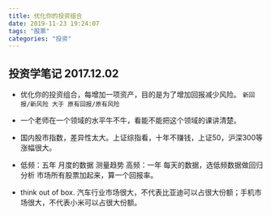 ```yaml
---
title: 优化你的投资组合
date: 2019-11-23 19:24:07
tags: "股票"
categories: "投资"
---
```

## 投资学笔记 2017.12.02
- 优化你的投资组合，每增加一项资产，目的是为了增加回报减少风险。  ``` 新回报/新风险 大于 原有回报/原有风险 ```

- 一个老师在一个领域的水平牛不牛，看能不能把这个领域的课讲清楚。

- 国内股市指数，差异性太大。上证综指看，十年不赚钱，上证50，沪深300等涨幅很大。

- 低频：五年 月度的数据 测量趋势 高频：一年 每天的数据，选低频数据做回归分析
市场所有股票加起来，算一个回报率。

- think out of box. 汽车行业市场很大，不代表比亚迪可以占很大份额；手机市场很大，不代表小米可以占很大份额。

